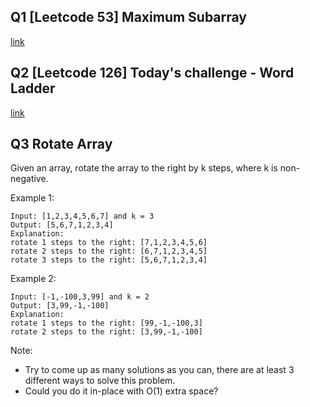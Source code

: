 ## Q1 [Leetcode 53] Maximum Subarray

[link](https://leetcode.com/problems/maximum-subarray/description/)

## Q2 [Leetcode 126] Today's challenge - Word Ladder

[link](https://leetcode.com/problems/word-ladder-ii/description/)

## Q3 Rotate Array
Given an array, rotate the array to the right by k steps, where k is non-negative.

Example 1:
```
Input: [1,2,3,4,5,6,7] and k = 3
Output: [5,6,7,1,2,3,4]
Explanation:
rotate 1 steps to the right: [7,1,2,3,4,5,6]
rotate 2 steps to the right: [6,7,1,2,3,4,5]
rotate 3 steps to the right: [5,6,7,1,2,3,4]
```
Example 2:
```
Input: [-1,-100,3,99] and k = 2
Output: [3,99,-1,-100]
Explanation:
rotate 1 steps to the right: [99,-1,-100,3]
rotate 2 steps to the right: [3,99,-1,-100]
```
Note:

* Try to come up as many solutions as you can, there are at least 3 different ways to solve this problem.
* Could you do it in-place with O(1) extra space?
